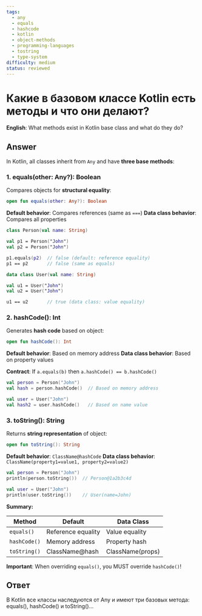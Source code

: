 ```yaml
---
tags:
  - any
  - equals
  - hashcode
  - kotlin
  - object-methods
  - programming-languages
  - tostring
  - type-system
difficulty: medium
status: reviewed
---
```


# Какие в базовом классе Kotlin есть методы и что они делают?

**English**: What methods exist in Kotlin base class and what do they do?

## Answer

In Kotlin, all classes inherit from `Any` and have **three base methods**:

### 1. equals(other: Any?): Boolean

Compares objects for **structural equality**:

```kotlin
open fun equals(other: Any?): Boolean
```

**Default behavior**: Compares references (same as `===`)
**Data class behavior**: Compares all properties

```kotlin
class Person(val name: String)

val p1 = Person("John")
val p2 = Person("John")

p1.equals(p2)  // false (default: reference equality)
p1 == p2       // false (same as equals)

data class User(val name: String)

val u1 = User("John")
val u2 = User("John")

u1 == u2       // true (data class: value equality)
```

### 2. hashCode(): Int

Generates **hash code** based on object:

```kotlin
open fun hashCode(): Int
```

**Default behavior**: Based on memory address
**Data class behavior**: Based on property values

**Contract**: If `a.equals(b)` then `a.hashCode() == b.hashCode()`

```kotlin
val person = Person("John")
val hash = person.hashCode()  // Based on memory address

val user = User("John")
val hash2 = user.hashCode()   // Based on name value
```

### 3. toString(): String

Returns **string representation** of object:

```kotlin
open fun toString(): String
```

**Default behavior**: `ClassName@hashCode`
**Data class behavior**: `ClassName(property1=value1, property2=value2)`

```kotlin
val person = Person("John")
println(person.toString())  // Person@1a2b3c4d

val user = User("John")
println(user.toString())    // User(name=John)
```

**Summary:**

| Method | Default | Data Class |
|--------|---------|------------|
| `equals()` | Reference equality | Value equality |
| `hashCode()` | Memory address | Property hash |
| `toString()` | ClassName@hash | ClassName(props) |

**Important**: When overriding `equals()`, you MUST override `hashCode()`!

## Ответ

В Kotlin все классы наследуются от Any и имеют три базовых метода: equals(), hashCode() и toString()...

